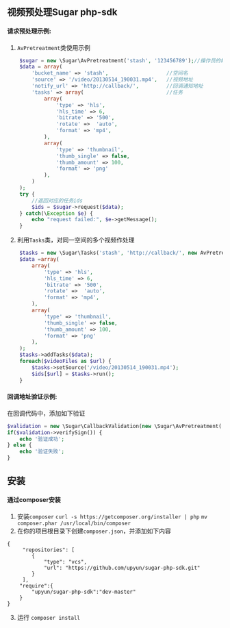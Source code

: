 ## 视频预处理Sugar php-sdk
#### 请求预处理示例:
1. `AvPretreatment`类使用示例
```php
    $sugar = new \Sugar\AvPretreatment('stash', '123456789');//操作员的帐号密码
    $data = array(
        'bucket_name' => 'stash',                   //空间名
        'source' => '/video/20130514_190031.mp4',   //视频地址
        'notify_url' => 'http://callback/',         //回调通知地址
        'tasks' => array(                           //任务
            array(
                'type' => 'hls',
                'hls_time' => 6,
                'bitrate' => '500',
                'rotate' =>  'auto',
                'format' => 'mp4',
            ),
            array(
                'type' => 'thumbnail',
                'thumb_single' => false,
                'thumb_amount' => 100,
                'format' => 'png'
            ),
        )
    );
    try {
        //返回对应的任务ids
        $ids = $sugar->request($data);
    } catch(\Exception $e) {
        echo "request failed:", $e->getMessage();
    }
```

2. 利用`Tasks`类，对同一空间的多个视频作处理
```php
    $tasks = new \Sugar\Tasks('stash', 'http://callback/', new AvPretreatment('stash', '123456789'));
    $data =array(
        array(
            'type' => 'hls',
            'hls_time' => 6,
            'bitrate' => '500',
            'rotate' =>  'auto',
            'format' => 'mp4',
        ),
        array(
            'type' => 'thumbnail',
            'thumb_single' => false,
            'thumb_amount' => 100,
            'format' => 'png'
        ),
    );
    $tasks->addTasks($data);
    foreach($videoFiles as $url) {
        $tasks->setSource('/video/20130514_190031.mp4');
        $ids[$url] = $tasks->run();
    }
```

#### 回调地址验证示例:
在回调代码中，添加如下验证
```php
$validation = new \Sugar\CallbackValidation(new \Sugar\AvPretreatment('stash', '123456789'));
if($validation->verifySign()) {
    echo '验证成功';
} else {
    echo '验证失败';
}
```

## 安装
#### 通过composer安装
1. 安装`composer`
`curl -s https://getcomposer.org/installer | php`
`mv composer.phar /usr/local/bin/composer`
2. 在你的项目根目录下创建`composer.json`，并添加如下内容
```
{
     "repositories": [
        {   
            "type": "vcs",
            "url": "https://github.com/upyun/sugar-php-sdk.git"
        }   
     ],  
    "require":{
        "upyun/sugar-php-sdk":"dev-master"
    }   
}
```
3. 运行 `composer install`
